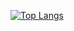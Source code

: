 


[![Top Langs](https://github-readme-stats.vercel.app/api/top-langs/?username=JobeTools)](https://github.com/anuraghazra/github-readme-stats)

